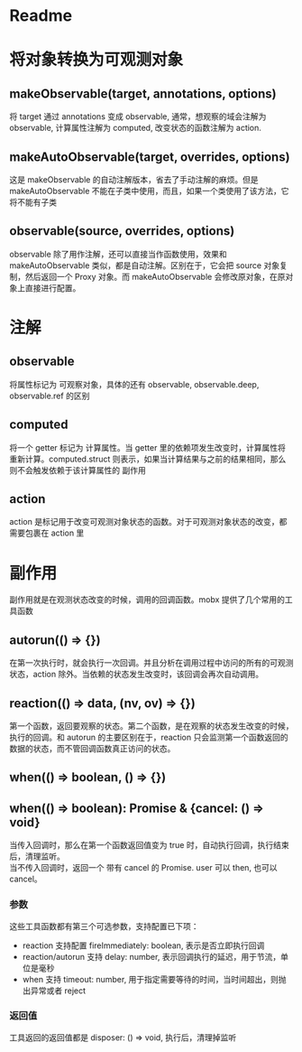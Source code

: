 # Readme

# 将对象转换为可观测对象
## makeObservable(target, annotations, options)
将 target 通过 annotations 变成 observable, 通常，想观察的域会注解为 observable, 计算属性注解为 computed, 改变状态的函数注解为 action.  
## makeAutoObservable(target, overrides, options)
这是 makeObservable 的自动注解版本，省去了手动注解的麻烦。但是 makeAutoObservable 不能在子类中使用，而且，如果一个类使用了该方法，它将不能有子类
## observable(source, overrides, options)
observable 除了用作注解，还可以直接当作函数使用，效果和 makeAutoObservable 类似，都是自动注解。区别在于，它会把 source 对象复制，然后返回一个 Proxy 对象。而 makeAutoObservable 会修改原对象，在原对象上直接进行配置。

# 注解
## observable
将属性标记为 可观察对象，具体的还有 observable, observable.deep, observable.ref 的区别
## computed
将一个 getter 标记为 计算属性。当 getter 里的依赖项发生改变时，计算属性将重新计算。computed.struct 则表示，如果当计算结果与之前的结果相同，那么则不会触发依赖于该计算属性的 副作用
## action
action 是标记用于改变可观测对象状态的函数。对于可观测对象状态的改变，都需要包裹在 action 里

# 副作用
副作用就是在观测状态改变的时候，调用的回调函数。mobx 提供了几个常用的工具函数
## autorun(() => {})
在第一次执行时，就会执行一次回调。并且分析在调用过程中访问的所有的可观测状态，action 除外。当依赖的状态发生改变时，该回调会再次自动调用。
## reaction(() => data, (nv, ov) => {})
第一个函数，返回要观察的状态。第二个函数，是在观察的状态发生改变的时候，执行的回调。和 autorun 的主要区别在于，reaction 只会监测第一个函数返回的数据的状态，而不管回调函数真正访问的状态。  

## when(() => boolean, () => {})
## when(() => boolean): Promise<void> & {cancel: () => void}
当传入回调时，那么在第一个函数返回值变为 true 时，自动执行回调，执行结束后，清理监听。  
当不传入回调时，返回一个 带有 cancel 的 Promise. user 可以 then, 也可以 cancel。  
### 参数
这些工具函数都有第三个可选参数，支持配置已下项：
* reaction 支持配置 fireImmediately: boolean, 表示是否立即执行回调
* reaction/autorun 支持 delay: number, 表示回调执行的延迟，用于节流，单位是毫秒
* when 支持 timeout: number, 用于指定需要等待的时间，当时间超出，则抛出异常或者 reject
### 返回值
工具返回的返回值都是 disposer: () => void, 执行后，清理掉监听 